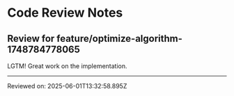 # Code Review Notes

## Review for feature/optimize-algorithm-1748784778065

LGTM! Great work on the implementation.

---
Reviewed on: 2025-06-01T13:32:58.895Z